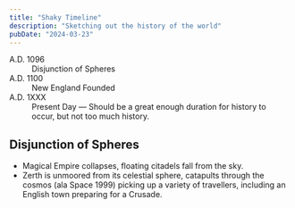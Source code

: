 ```yaml
---
title: "Shaky Timeline"
description: "Sketching out the history of the world"
pubDate: "2024-03-23"
---
```


<dl>
    <dt>A.D. 1096</dt>
    <dd>Disjunction of Spheres</dd>
    <dt>A.D. 1100</dt>
    <dd>New England Founded</dt>
    <dt>A.D. 1XXX</dt>
    <dd>Present Day &mdash; Should be a great enough duration for history to occur, but not too much history.</dd>
</dl>

## Disjunction of Spheres

* Magical Empire collapses, floating citadels fall from the sky.
* Zerth is unmoored from its celestial sphere, catapults through the cosmos (ala Space 1999) picking up a variety of travellers, including an English town preparing for a Crusade.